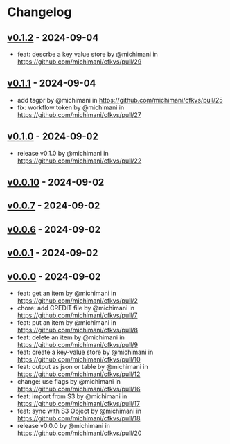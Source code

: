 # Changelog

## [v0.1.2](https://github.com/michimani/cfkvs/compare/v0.1.1...v0.1.2) - 2024-09-04
- feat: descrbe a key value store by @michimani in https://github.com/michimani/cfkvs/pull/29

## [v0.1.1](https://github.com/michimani/cfkvs/compare/v0.1.0...v0.1.1) - 2024-09-04
- add tagpr by @michimani in https://github.com/michimani/cfkvs/pull/25
- fix: workflow token by @michimani in https://github.com/michimani/cfkvs/pull/27

## [v0.1.0](https://github.com/michimani/cfkvs/compare/v0.0.10...v0.1.0) - 2024-09-02
- release v0.1.0 by @michimani in https://github.com/michimani/cfkvs/pull/22

## [v0.0.10](https://github.com/michimani/cfkvs/compare/v0.0.7...v0.0.10) - 2024-09-02

## [v0.0.7](https://github.com/michimani/cfkvs/compare/v0.0.6...v0.0.7) - 2024-09-02

## [v0.0.6](https://github.com/michimani/cfkvs/compare/v0.0.1...v0.0.6) - 2024-09-02

## [v0.0.1](https://github.com/michimani/cfkvs/compare/v0.0.0...v0.0.1) - 2024-09-02

## [v0.0.0](https://github.com/michimani/cfkvs/commits/v0.0.0) - 2024-09-02
- feat: get an item by @michimani in https://github.com/michimani/cfkvs/pull/2
- chore: add CREDIT file by @michimani in https://github.com/michimani/cfkvs/pull/7
- feat: put an item by @michimani in https://github.com/michimani/cfkvs/pull/8
- feat: delete an item by @michimani in https://github.com/michimani/cfkvs/pull/9
- feat: create a key-value store by @michimani in https://github.com/michimani/cfkvs/pull/10
- feat: output as json or table by @michimani in https://github.com/michimani/cfkvs/pull/12
- change: use flags by @michimani in https://github.com/michimani/cfkvs/pull/16
- feat: import from S3 by @michimani in https://github.com/michimani/cfkvs/pull/17
- feat: sync with S3 Object by @michimani in https://github.com/michimani/cfkvs/pull/18
- release v0.0.0 by @michimani in https://github.com/michimani/cfkvs/pull/20
